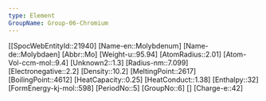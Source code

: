 ```yaml
---
type: Element
GroupName: Group-06-Chromium
---
```

[[SpocWebEntityId::21940]
[Name-en::Molybdenum]
[Name-de::Molybdaen]
[Abbr::Mo]
[Weight-u::95.94]
[AtomRadius::2.01]
[Atom-Vol-ccm-mol::9.4]
[Unknown2::1.3]
[Radius-nm::7.099]
[Electronegative::2.2]
[Density::10.2]
[MeltingPoint::2617]
[BoilingPoint::4612]
[HeatCapacity::0.25]
[HeatConduct::1.38]
[Enthalpy::32]
[FormEnergy-kj-mol::598]
[PeriodNo::5]
[GroupNo::6]
[]
[Charge-e::42]

